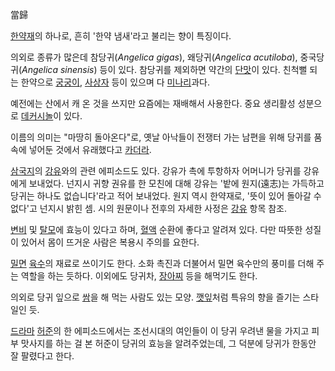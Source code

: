 當歸

[한약재](%ED%95%9C%EC%95%BD%EC%9E%AC.md)의 하나로, 흔히 '한약 냄새'라고 불리는 향이 특징이다.

의외로 종류가 많은데 참당귀(_Angelica gigas_), 왜당귀(_Angelica acutiloba_), 중국당귀(_Angelica
sinensis_) 등이 있다. 참당귀를 제외하면 약간의 [단맛](%EB%8B%A8%EB%A7%9B.md)이 있다. 친척뻘 되는
한약으로 [궁궁이](%EA%B6%81%EA%B6%81%EC%9D%B4.md),
[사상자](%EC%82%AC%EC%83%81%EC%9E%90.md) 등이 있으며 다
[미나리](%EB%AF%B8%EB%82%98%EB%A6%AC.md)과다.

예전에는 산에서 캐 온 것을 쓰지만 요즘에는 재배해서 사용한다. 중요 생리활성 성분으로
[데커시놀](%EB%8D%B0%EC%BB%A4%EC%8B%9C%EB%86%80.md)이 있다.

이름의 의미는 "마땅히 돌아온다"로, 옛날 아낙들이 전쟁터 가는 남편을 위해 당귀를 품 속에 넣어둔 것에서 유래했다고
[카더라](%EC%B9%B4%EB%8D%94%EB%9D%BC.md).

[삼국지](%EC%82%BC%EA%B5%AD%EC%A7%80.md)의 [강유](%EA%B0%95%EC%9C%A0.md)와의 관련
에피소드도 있다. 강유가 촉에 투항하자 어머니가 당귀를 강유에게 보내었다. 넌지시 귀향 권유를 한 모친에 대해 강유는 '밭에 원지(遠志)는
가득하고 당귀는 하나도 없습니다'라고 적어 보내었다. 원지 역시 한약재로, '뜻이 있어 돌아갈 수 없다'고 넌지시 밝힌 셈. 시의 원문이나
전후의 자세한 사정은 [강유](%EA%B0%95%EC%9C%A0.md) 항목 참조.

[변비](%EB%B3%80%EB%B9%84.md) 및 [탈모](%ED%83%88%EB%AA%A8.md)에 효능이 있다고 하며,
[혈액](%ED%98%88%EC%95%A1.md) 순환에 좋다고 알려져 있다. 다만 따뜻한 성질이 있어서 몸이 뜨거운 사람은 복용시
주의를 요한다.

[밀면](%EB%B0%80%EB%A9%B4.md) [육수](%EC%9C%A1%EC%88%98.md)의 재료로 쓰이기도 한다. 소화
촉진과 더불어서 밀면 육수만의 풍미를 더해 주는 역할을 하는 듯하다. 이외에도 당귀차,
[장아찌](%EC%9E%A5%EC%95%84%EC%B0%8C.md) 등을 해먹기도 한다.

의외로 당귀 잎으로 [쌈](%EC%8C%88.md)을 해 먹는 사람도 있는 모양.
[깻잎](%EA%B9%BB%EC%9E%8E.md)처럼 특유의 향을 즐기는 스타일인 듯.

[드라마](%EB%93%9C%EB%9D%BC%EB%A7%88.md) [허준](%ED%97%88%EC%A4%80.md)의 한
에피소드에서는 조선시대의 여인들이 이 당귀 우려낸 물을 가지고 피부 맛사지를 하는 걸 본 허준이 당귀의 효능을 알려주었는데, 그 덕분에
당귀가 한동안 잘 팔렸다고 한다.

